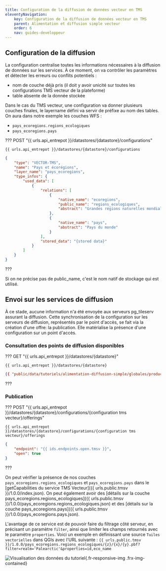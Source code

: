 ```yaml
---
title: Configuration de la diffusion de données vecteur en TMS
eleventyNavigation:
    key: Configuration de la diffusion de données vecteur en TMS
    parent: Alimentation et diffusion simple vecteur
    order: 6
    nav: guides-developpeur
---
```


## Configuration de la diffusion

La configuration centralise toutes les informations nécessaires à la diffusion de données sur les services. À ce moment, on va contrôler les paramètres et détecter les erreurs ou conflits potentiels :

- nom de couche déjà pris (il doit y avoir unicité sur toutes les configurations TMS vecteur de la plateforme)
- table absente de la donnée stockée

Dans le cas du TMS vecteur, une configuration va donner plusieurs couches finales, le layername défini va servir de préfixe au nom des tables. On aura dans notre exemple les couches WFS :

- `pays_ecoregions.regions_ecologiques`
- `pays_ecoregions.pays`

??? POST "{{ urls.api_entrepot }}/datastores/{datastore}/configurations"

```title="Contenu"
{{ urls.api_entrepot }}/datastores/{datastore}/configurations
```

```json
{
    "type": "VECTOR-TMS",
    "name": "Pays et écorégions",
    "layer_name": "pays_ecoregions",
    "type_infos": {
        "used_data": [
            {
                "relations": [
                    {
                        "native_name": "ecoregions",
                        "public_name": "regions_ecologiques",
                        "abstract": "Grandes régions naturelles mondiales"
                    },
                    {
                        "native_name": "pays",
                        "abstract": "Pays du monde"
                    }
                ],
                "stored_data": "{stored data}"
            }
        ]
    }
}
```

???
<br>

Si on ne précise pas de public_name, c'est le nom natif de stockage qui est utilisé.

## Envoi sur les services de diffusion

À ce stade, aucune information n'a été envoyée aux serveurs pg_tileserv assurant la diffusion. Cette synchronisation de la configuration sur les serveurs de diffusion, représentés par le point d'accès, se fait via la création d'une offre: la publication. Elle matérialise la présence d'une configuration sur un point d'accès.

### Consultation des points de diffusion disponibles

??? GET "{{ urls.api_entrepot }}/datastores/{datastore}"

```title="Contenu"
{{ urls.api_entrepot }}/datastores/{datastore}
```

```json
{{ "public/data/tutoriels/alimentation-diffusion-simple/globales/production/endpoints.json" | readFILE | safe }}
```

???
<br>

### Publication

??? POST "{{ urls.api_entrepot }}/datastores/{datastore}/configurations/{configuration tms vecteur}/offerings"

```title="Contenu"
{{ urls.api_entrepot }}/datastores/{datastore}/configurations/{configuration tms vecteur}/offerings
```

```json
{
    "endpoint": "{{ ids.endpoints.open.tmsv }}",
    "open": true
}
```

???
<br>

On peut vérifier la présence de nos couches `pays_ecoregions.regions_ecologiques` et `pays_ecoregions.pays` dans le [getCapabilities du service TMS Vecteur]({{ urls.public.tmsv }}/1.0.0/index.json). On peut également avoir des [détails sur la couche pays_ecoregions.regions_ecologiques]({{ urls.public.tmsv }}/1.0.0/pays_ecoregions.regions_ecologiques.json) et des [détails sur la couche pays_ecoregions.pays]({{ urls.public.tmsv }}/1.0.0/pays_ecoregions.pays.json).

L'avantage de ce service est de pouvoir faire du filtrage côté serveur, en précisant un paramètre `filter`, ainsi que limiter les champs retournés avec le paramètre `properties`. Voici un exemple en définissant une source `Tuiles vectorielles` dans QGIs avec l'URL suivante : `{{ urls.public.tmsv }}/1.0.0/pays_ecoregions.regions_ecologiques/{z}/{x}/{y}.pbf?filter=realm='Palearctic'&properties=id,eco_name`

![Visualisation des données du tutoriel](/img/guides-developpeur/vecteur/alimentation-diffusion/qgis_tmsv_visualisation.png){.fr-responsive-img .frx-img-contained}

